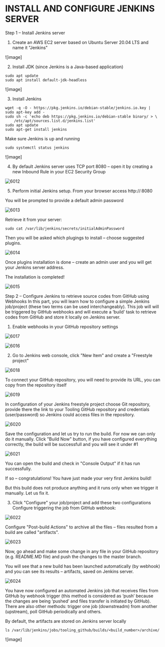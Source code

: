 # INSTALL AND CONFIGURE JENKINS SERVER

Step 1 – Install Jenkins server

1. Create an AWS EC2 server based on Ubuntu Server 20.04 LTS and name it "Jenkins"

![image]

2. Install JDK (since Jenkins is a Java-based application)

```
sudo apt update
sudo apt install default-jdk-headless
```

![image]

3. Install Jenkins

```
wget -q -O - https://pkg.jenkins.io/debian-stable/jenkins.io.key | sudo apt-key add -
sudo sh -c 'echo deb https://pkg.jenkins.io/debian-stable binary/ > \
    /etc/apt/sources.list.d/jenkins.list'
sudo apt update
sudo apt-get install jenkins
```

Make sure Jenkins is up and running

```
sudo systemctl status jenkins
```

![image]

4. By default Jenkins server uses TCP port 8080 – open it by creating a new Inbound Rule in your EC2 Security Group

![6012]()

5. Perform initial Jenkins setup.
   From your browser access http://<Jenkins-Server-Public-IP-Address-or-Public-DNS-Name>:8080

You will be prompted to provide a default admin password

![6013]()

Retrieve it from your server:

```
sudo cat /var/lib/jenkins/secrets/initialAdminPassword
```

Then you will be asked which plugings to install – choose suggested plugins.

![6014]()

Once plugins installation is done – create an admin user and you will get your Jenkins server address.

The installation is completed!

![6015]()

Step 2 – Configure Jenkins to retrieve source codes from GitHub using Webhooks
In this part, you will learn how to configure a simple Jenkins job/project (these two terms can be used interchangeably). This job
will will be triggered by GitHub webhooks and will execute a ‘build’ task to retrieve codes from GitHub and store it locally on
Jenkins server.

1. Enable webhooks in your GitHub repository settings

![6017]()

![6016]()

2. Go to Jenkins web console, click "New Item" and create a "Freestyle project"

![6018]()

To connect your GitHub repository, you will need to provide its URL, you can copy from the repository itself

![6019]()

In configuration of your Jenkins freestyle project choose Git repository, provide there the link to your Tooling GitHub repository
and credentials (user/password) so Jenkins could access files in the repository.

![6020]()

Save the configuration and let us try to run the build. For now we can only do it manually.
Click "Build Now" button, if you have configured everything correctly, the build will be successfull and you will see it under #1

![6021]()

You can open the build and check in "Console Output" if it has run successfully.

If so – congratulations! You have just made your very first Jenkins build!

But this build does not produce anything and it runs only when we trigger it manually. Let us fix it.

3. Click "Configure" your job/project and add these two configurations
   Configure triggering the job from GitHub webhook:

![6022]()

Configure "Post-build Actions" to archive all the files – files resulted from a build are called "artifacts".

![6023]()

Now, go ahead and make some change in any file in your GitHub repository (e.g. README.MD file) and push the changes to the master branch.

You will see that a new build has been launched automatically (by webhook) and you can see its results – artifacts, saved on Jenkins
server.

![6024]()

You have now configured an automated Jenkins job that receives files from GitHub by webhook trigger (this method is considered as
‘push’ because the changes are being ‘pushed’ and files transfer is initiated by GitHub). There are also other methods: trigger one
job (downstreadm) from another (upstream), poll GitHub periodically and others.

By default, the artifacts are stored on Jenkins server locally

```
ls /var/lib/jenkins/jobs/tooling_github/builds/<build_number>/archive/
```

![image]
